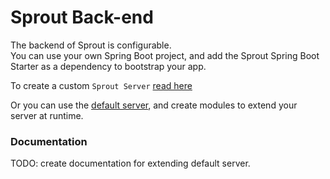 # Sprout Back-end  

The backend of Sprout is configurable.  
You can use your own Spring Boot project, and add the Sprout Spring Boot Starter as a dependency to bootstrap your app.  

To create a custom `Sprout Server` [read here](./starters/sprout-spring-boot-starter/)  

Or you can use the [default server](./server/), and create modules to extend your server at runtime.  

### Documentation
TODO: create documentation for extending default server.